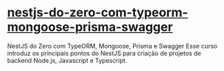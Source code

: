 # [nestjs-do-zero-com-typeorm-mongoose-prisma-swagger](https://www.udemy.com/course/nestjs-do-zero)
NestJS do Zero com TypeORM, Mongoose, Prisma e Swagger Esse curso introduz os principais pontos do NestJS para criação de projetos de backend Node.js, Javascript e Typescript.
